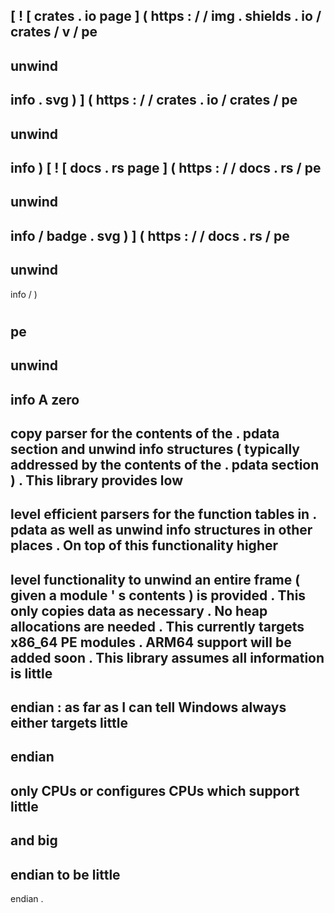 [
!
[
crates
.
io
page
]
(
https
:
/
/
img
.
shields
.
io
/
crates
/
v
/
pe
-
unwind
-
info
.
svg
)
]
(
https
:
/
/
crates
.
io
/
crates
/
pe
-
unwind
-
info
)
[
!
[
docs
.
rs
page
]
(
https
:
/
/
docs
.
rs
/
pe
-
unwind
-
info
/
badge
.
svg
)
]
(
https
:
/
/
docs
.
rs
/
pe
-
unwind
-
info
/
)
#
pe
-
unwind
-
info
A
zero
-
copy
parser
for
the
contents
of
the
.
pdata
section
and
unwind
info
structures
(
typically
addressed
by
the
contents
of
the
.
pdata
section
)
.
This
library
provides
low
-
level
efficient
parsers
for
the
function
tables
in
.
pdata
as
well
as
unwind
info
structures
in
other
places
.
On
top
of
this
functionality
higher
-
level
functionality
to
unwind
an
entire
frame
(
given
a
module
'
s
contents
)
is
provided
.
This
only
copies
data
as
necessary
.
No
heap
allocations
are
needed
.
This
currently
targets
x86_64
PE
modules
.
ARM64
support
will
be
added
soon
.
This
library
assumes
all
information
is
little
-
endian
:
as
far
as
I
can
tell
Windows
always
either
targets
little
-
endian
-
only
CPUs
or
configures
CPUs
which
support
little
-
and
big
-
endian
to
be
little
-
endian
.
